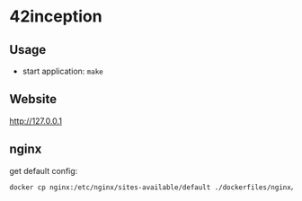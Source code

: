 # 42inception
## Usage
- start application: ```make```
## Website
http://127.0.0.1

## nginx
get default config:
```bash
docker cp nginx:/etc/nginx/sites-available/default ./dockerfiles/nginx/.
```